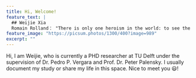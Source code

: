 ```yaml
---
title: Hi, Welcome!
feature_text: |
  ## Weijie Xia
  Romain Rolland： "There is only one heroism in the world: to see the world as it is, and to love it."
feature_image: "https://picsum.photos/1300/400?image=989"
excerpt: ""
---
```

Hi, I am Weijie, who is currently a PHD researcher at TU Delft under the supervision of Dr. Pedro P. Vergara and Prof. Dr. Peter Palensky. I usually document my study or share my life in this space. Nice to meet you :smiley:!

